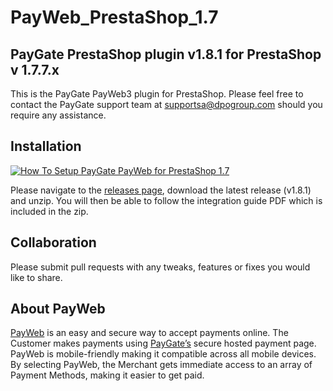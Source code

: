# PayWeb_PrestaShop_1.7
## PayGate PrestaShop plugin v1.8.1 for PrestaShop v 1.7.7.x

This is the PayGate PayWeb3 plugin for PrestaShop. Please feel free to contact the PayGate support team at supportsa@dpogroup.com should you require any assistance.

## Installation
[![How To Setup PayGate PayWeb for PrestaShop 1.7](https://appinlet.com/wp-content/uploads/2021/01/How-To-Setup-PayGate-PayWeb-for-PrestaShop-1.7.jpg)](https://www.youtube.com/watch?v=H3e624nH5Wk "How To Setup PayGate PayWeb for PrestaShop 1.7")

Please navigate to the [releases page](https://github.com/PayGate/PayWeb_PrestaShop_1.7/releases), download the latest release (v1.8.1) and unzip. You will then be able to follow the integration guide PDF which is included in the zip.

## Collaboration

Please submit pull requests with any tweaks, features or fixes you would like to share.

## About PayWeb

[PayWeb](https://www.paygate.co.za/paygate-products/payweb/) is an easy and secure way to accept payments online. The Customer makes payments using [PayGate’s](https://www.paygate.co.za/) secure hosted payment page. PayWeb is mobile-friendly making it compatible across all mobile devices. By selecting PayWeb, the Merchant gets immediate access to an array of Payment Methods, making it easier to get paid.
